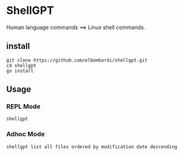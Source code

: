 # ShellGPT
Human language commands ==> Linux shell commands.

## install
```
git clone https://github.com/elbombardi/shellgpt.git
cd shellgpt
go install
```

## Usage

### REPL Mode
`shellgpt` 

### Adhoc Mode
``shellgpt list all files ordered by modification date descending``
